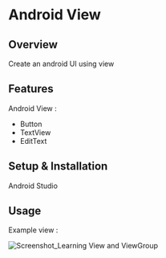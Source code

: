 # Android View

## Overview
Create an android UI using view

## Features
Android View :
- Button
- TextView
- EditText

## Setup & Installation 
Android Studio

## Usage
Example view :

![Screenshot_Learning View and ViewGroup](https://user-images.githubusercontent.com/56164259/68088598-59b20f80-fe93-11e9-852d-100761101929.png)
